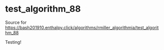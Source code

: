 # test_algorithm_88
Source for https://bash201910.enthalpy.click/algorithms/rmiller_algorithmia/test_algorithm_88

Testing!
